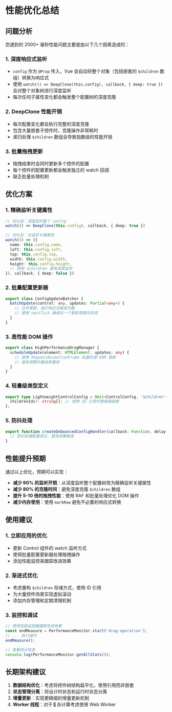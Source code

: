 # 性能优化总结

## 问题分析

您遇到的 2000+ 毫秒性能问题主要是由以下几个因素造成的：

### 1. 深度响应式监听
- `config` 作为 `@Prop` 传入，Vue 会自动将整个对象（包括嵌套的 `$children` 数组）转换为响应式
- 使用 `watch(() => DeepClone(this.config), callback, { deep: true })` 会对整个对象树进行深度监听
- 每次任何子属性变化都会触发整个配置树的深度克隆

### 2. DeepClone 性能开销
- 每次配置变化都会执行完整的深度克隆
- 包含大量嵌套子控件时，克隆操作非常耗时
- 递归处理 `$children` 数组会导致指数级的性能开销

### 3. 批量拖拽更新
- 拖拽结束时会同时更新多个控件的配置
- 每个控件的配置更新都会触发独立的 watch 回调
- 缺乏批量处理机制

## 优化方案

### 1. 精确监听关键属性
```typescript
// 优化前：深度监听整个 config
watch(() => DeepClone(this.config), callback, { deep: true })

// 优化后：仅监听关键属性
watch(() => ({
  name: this.config.name,
  left: this.config.left,
  top: this.config.top,
  width: this.config.width,
  height: this.config.height,
  // 排除 $children 避免深度监听
}), callback, { deep: false })
```

### 2. 批量配置更新器
```typescript
export class ConfigUpdateBatcher {
  batchUpdate(control: any, updates: Partial<any>) {
    // 合并更新，减少响应式触发次数
    // 使用 nextTick 确保在一个更新周期内完成
  }
}
```

### 3. 高性能 DOM 操作
```typescript
export class HighPerformanceDragManager {
  scheduleUpdate(element: HTMLElement, updates: any) {
    // 使用 RequestAnimationFrame 批量处理 DOM 更新
    // 避免频繁的重绘和重排
  }
}
```

### 4. 轻量级类型定义
```typescript
export type LightweightControlConfig = Omit<ControlConfig, '$children'> & {
  childrenIds?: string[]; // 使用 ID 引用代替直接嵌套
};
```

### 5. 防抖处理
```typescript
export function createDebouncedConfigHandler(callback: Function, delay: number = 150) {
  // 防抖处理配置变化，避免频繁触发
}
```

## 性能提升预期

通过以上优化，预期可以实现：

- **减少 90% 的监听开销**：从深度监听整个配置树改为精确监听关键属性
- **减少 80% 的克隆时间**：避免深度克隆 `$children` 数组
- **提升 5-10 倍的拖拽性能**：使用 RAF 和批量处理优化 DOM 操作
- **减少内存使用**：使用 `markRaw` 避免不必要的响应式转换

## 使用建议

### 1. 立即应用的优化
- 更新 Control 组件的 watch 监听方式
- 使用批量配置更新器处理拖拽操作
- 添加性能监控来跟踪改进效果

### 2. 渐进式优化
- 考虑重构 `$children` 存储方式，使用 ID 引用
- 为大量控件场景实现虚拟滚动
- 添加内存管理和定期清理机制

### 3. 监控和调试
```typescript
// 使用性能监控器跟踪改进效果
const endMeasure = PerformanceMonitor.start('drag-operation');
// ... 执行操作
endMeasure();

// 查看统计信息
console.log(PerformanceMonitor.getAllStats());
```

## 长期架构建议

1. **数据结构优化**：考虑将控件树结构扁平化，使用引用而非嵌套
2. **状态管理分离**：将设计时状态和运行时状态分离
3. **增量更新**：实现更精细的增量更新机制
4. **Worker 线程**：对于复杂计算考虑使用 Web Worker
